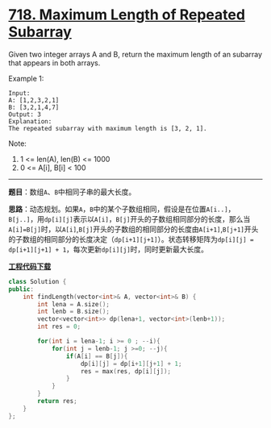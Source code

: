 # [718. Maximum Length of Repeated Subarray](https://leetcode.com/problems/maximum-length-of-repeated-subarray/)

Given two integer arrays A and B, return the maximum length of an subarray that appears in both arrays.

Example 1:

    Input:
    A: [1,2,3,2,1]
    B: [3,2,1,4,7]
    Output: 3
    Explanation:
    The repeated subarray with maximum length is [3, 2, 1].

Note:

1. 1 <= len(A), len(B) <= 1000
2. 0 <= A[i], B[i] < 100

-----

**题目**：数组`A`、`B`中相同子串的最大长度。

**思路**：动态规划。如果`A`，`B`中的某个子数组相同，假设是在位置`A[i..]`，`B[j..]`，用`dp[i][j]`表示以`A[i]`，`B[j]`开头的子数组相同部分的长度，那么当`A[i]=B[j]`时，以`A[i]`,`B[j]`开头的子数组的相同部分的长度由`A[i+1]`,`B[j+1]`开头的子数组的相同部分的长度决定（`dp[i+1][j+1]`）。状态转移矩阵为`dp[i][j] = dp[i+1][j+1] + 1`，每次更新`dp[i][j]`时，同时更新最大长度。

[**工程代码下载**](https://github.com/abesft/leetcode)

```cpp
class Solution {
public:
    int findLength(vector<int>& A, vector<int>& B) {
        int lena = A.size();
        int lenb = B.size();
        vector<vector<int>> dp(lena+1, vector<int>(lenb+1));
        int res = 0;

        for(int i = lena-1; i >= 0 ; --i){
            for(int j = lenb-1; j >=0; --j){
                if(A[i] == B[j]){
                    dp[i][j] = dp[i+1][j+1] + 1;
                    res = max(res, dp[i][j]);
                }
            }
        }
        return res;
    }
};
```